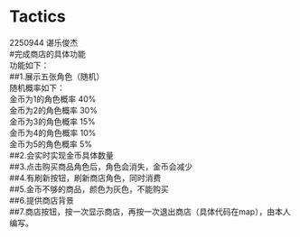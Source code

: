 # Tactics
2250944 谌乐俊杰<br/>
#完成商店的具体功能 </font>  
功能如下：  
##1.展示五张角色（随机）  
随机概率如下：  
金币为1的角色概率 40%  
金币为2的角色概率 30%  
金币为3的角色概率 15%  
金币为4的角色概率 10%  
金币为5的角色概率 5%  
##2.会实时实现金币具体数量  
##3.点击购买商品角色后，角色会消失，金币会减少  
##4.有刷新按钮，刷新商店角色，同时消费  
##5.金币不够的商品，颜色为灰色，不能购买  
##6.提供商店背景  
##7.商店按钮，按一次显示商店，再按一次退出商店（具体代码在map），由本人编写。  

